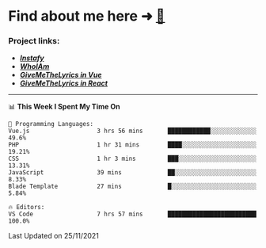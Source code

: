 # Find about me here ➜ [🧑](https://pauabella.dev)

### Project links:
- ***[Instafy](https://instafy.me)***
- ***[WhoIAm](https://pauabella.dev)***
- ***[GiveMeTheLyrics in Vue](https://lyrics.pauabella.dev)***
- ***[GiveMeTheLyrics in React](https://pauabella.dev/GiveMeTheLyrics)***

---
<!--START_SECTION:waka-->
📊 **This Week I Spent My Time On** 

```text
💬 Programming Languages: 
Vue.js                   3 hrs 56 mins       ████████████░░░░░░░░░░░░░   49.6% 
PHP                      1 hr 31 mins        ████░░░░░░░░░░░░░░░░░░░░░   19.21% 
CSS                      1 hr 3 mins         ███░░░░░░░░░░░░░░░░░░░░░░   13.31% 
JavaScript               39 mins             ██░░░░░░░░░░░░░░░░░░░░░░░   8.33% 
Blade Template           27 mins             █░░░░░░░░░░░░░░░░░░░░░░░░   5.84%

🔥 Editors: 
VS Code                  7 hrs 57 mins       █████████████████████████   100.0%

```


 Last Updated on 25/11/2021
<!--END_SECTION:waka-->
